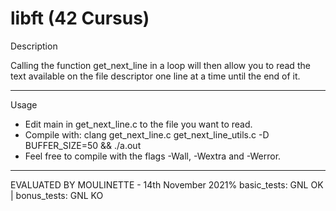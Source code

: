 # libft (42 Cursus) 

Description

Calling the function get_next_line in a loop will then allow you to read the text available on the file descriptor one line at a time until the end of it.


-------------------------------------------

Usage
- Edit main in get_next_line.c to the file you want to read.
- Compile with: clang get_next_line.c get_next_line_utils.c -D BUFFER_SIZE=50  && ./a.out 
- Feel free to compile with the flags -Wall, -Wextra and -Werror.
-------------------------------------------

EVALUATED BY MOULINETTE - 14th November 2021%
basic_tests: GNL OK | bonus_tests: GNL KO

